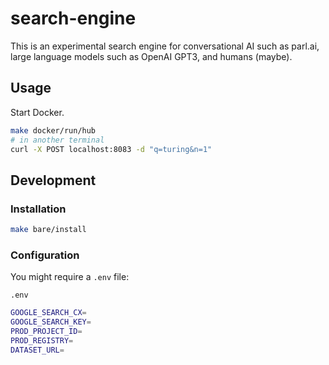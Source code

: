 # search-engine

This is an experimental search engine for conversational AI such as parl.ai, large language models such as OpenAI GPT3, and humans (maybe).


## Usage

Start Docker.

```bash
make docker/run/hub
# in another terminal
curl -X POST localhost:8083 -d "q=turing&n=1"
```

## Development

### Installation

```bash
make bare/install
```

### Configuration 

You might require a `.env` file:

`.env`
```bash
GOOGLE_SEARCH_CX=
GOOGLE_SEARCH_KEY=
PROD_PROJECT_ID=
PROD_REGISTRY=
DATASET_URL=
```
